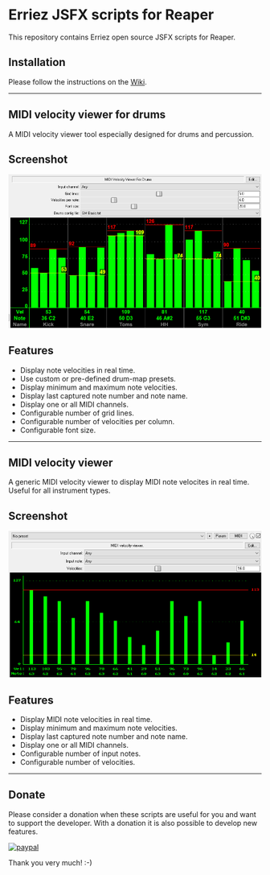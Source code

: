 # Erriez JSFX scripts for Reaper

This repository contains Erriez open source JSFX scripts for Reaper.

## Installation

Please follow the instructions on the [Wiki](https://github.com/Erriez/erriez-reaper-jsfx/wiki).

---

## MIDI velocity viewer for drums

A MIDI velocity viewer tool especially designed for drums and percussion.

## Screenshot

![Screenshot](https://raw.githubusercontent.com/Erriez/erriez-reaper-jsfx/master/screenshots/midi_velocity_viewer_drums_gm_01.png)

## Features

* Display note velocities in real time.
* Use custom or pre-defined drum-map presets.
* Display minimum and maximum note velocities.
* Display last captured note number and note name.
* Display one or all MIDI channels.
* Configurable number of grid lines.
* Configurable number of velocities per column.
* Configurable font size.

---

## MIDI velocity viewer

A generic MIDI velocity viewer to display MIDI note velocites in real time. Useful for all 
instrument types.

## Screenshot

![Screenshot](https://raw.githubusercontent.com/Erriez/erriez-reaper-jsfx/master/screenshots/midi_velocity_viewer_01.png)

## Features
* Display MIDI note velocities in real time.
* Display minimum and maximum note velocities.
* Display last captured note number and note name.
* Display one or all MIDI channels.
* Configurable number of input notes.
* Configurable number of velocities.

---

## Donate
Please consider a donation when these scripts are useful for you and want to support the developer.
With a donation it is also possible to develop new features. 

[![paypal](https://www.paypalobjects.com/en_US/i/btn/btn_donateCC_LG.gif)](https://www.paypal.com/cgi-bin/webscr?cmd=_s-xclick&hosted_button_id=FUPLMV8JNMJTQ)

Thank you very much! :-)
